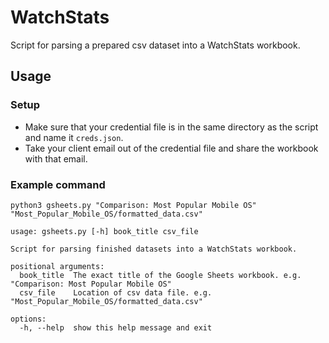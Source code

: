 # WatchStats

Script for parsing a prepared csv dataset into a WatchStats workbook.


## Usage
### Setup
* Make sure that your credential file is in the same directory as the script and name it `creds.json`.
* Take your client email out of the credential file and share the workbook with that email.
### Example command
```python3 gsheets.py "Comparison: Most Popular Mobile OS" "Most_Popular_Mobile_OS/formatted_data.csv"```

```
usage: gsheets.py [-h] book_title csv_file

Script for parsing finished datasets into a WatchStats workbook.

positional arguments:
  book_title  The exact title of the Google Sheets workbook. e.g. "Comparison: Most Popular Mobile OS"
  csv_file    Location of csv data file. e.g. "Most_Popular_Mobile_OS/formatted_data.csv"

options:
  -h, --help  show this help message and exit
```
